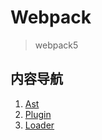 # Webpack

> webpack5

## 内容导航

1. [Ast](./1.ast.md)
2. [Plugin](./2.plugin.md)
3. [Loader](./3.loader.md)
